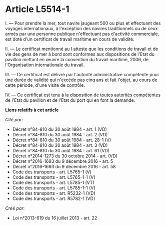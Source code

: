 # Article L5514-1

I. ― Pour prendre la mer, tout navire jaugeant 500 ou plus et effectuant des voyages internationaux, à l'exception des
navires traditionnels ou de ceux armés par une personne publique n'effectuant pas d'activité commerciale, est doté d'un
certificat de travail maritime en cours de validité. 

II. ― Le certificat mentionné au I atteste que les conditions de travail et de vie des gens de mer à bord sont conformes aux
dispositions de l'Etat du pavillon mettant en œuvre la convention du travail maritime, 2006, de l'Organisation internationale
du travail. 

III. ― Ce certificat est délivré par l'autorité administrative compétente pour une durée de validité qui n'excède pas cinq
ans et fait l'objet, au cours de cette période, d'une visite de contrôle. 

IV. ― Ce certificat est tenu à la disposition de toutes autorités compétentes de l'Etat du pavillon et de l'Etat du port qui
en font la demande.

**Liens relatifs à cet article**

_Cité par_:

  - Décret n°84-810 du 30 août 1984 - art. 1 (VD)
  - Décret n°84-810 du 30 août 1984 - art. 2 (VD)
  - Décret n°84-810 du 30 août 1984 - art. 28-1 (V)
  - Décret n°84-810 du 30 août 1984 - art. 3 (VD)
  - Décret n°84-810 du 30 août 1984 - art. 61 (VD)
  - Décret n°2014-1273 du 30 octobre 2014 - art. (VD)
  - Décret n°2016-1693 du 9 décembre 2016 - art. 5
  - Décret n°2016-1693 du 9 décembre 2016 - art. 58
  - Code des transports - art. L5765-1 (V)
  - Code des transports - art. L5765-1-1 (V)
  - Code des transports - art. L5785-1 (VT)
  - Code des transports - art. L5785-1-1 (V)
  - Code des transports - art. R5232-1 (VD)
  - Code des transports - art. R5782-1 (VD)

_Créé par_:

  - Loi n°2013-619 du 16 juillet 2013 - art. 22
